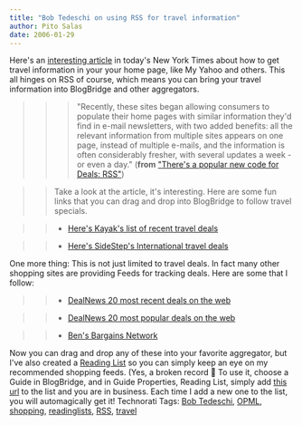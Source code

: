 ```yaml
---
title: "Bob Tedeschi on using RSS for travel information"
author: Pito Salas
date: 2006-01-29
---
```




Here's an [interesting
article](<http://www.nytimes.com/2006/01/29/travel/29prac.html?ei=5088&en=ccb135d1ead1e480&ex=1296190800&adxnnl=1&partner=rssnyt&emc=rss&adxnnlx=1138540124-7iEb+OfxwPPWunCmchZ5ng>)
in today's New York Times about how to get travel information in your your
home page, like My Yahoo and others. This all hinges on RSS of course, which
means you can bring your travel information into BlogBridge and other
aggregators.

>>

>>> "Recently, these sites began allowing consumers to populate their home
pages with similar information they'd find in e-mail newsletters, with two
added benefits: all the relevant information from multiple sites appears on
one page, instead of multiple e-mails, and the information is often
considerably fresher, with several updates a week - or even a day." (**from**
["There's a popular new code for Deals:
RSS"](<http://www.nytimes.com/2006/01/29/travel/29prac.html?ei=5088&en=ccb135d1ead1e480&ex=1296190800&adxnnl=1&partner=rssnyt&emc=rss&adxnnlx=1138540124-7iEb+OfxwPPWunCmchZ5ng>))

>>

>> Take a look at the article, it's interesting.  Here are some fun links that
you can drag and drop into BlogBridge to follow travel specials.

>>

>>   * [Here's Kayak's list of recent travel
deals](<http://www.kayak.com/h/rss/deals>)

>>   * [Here's SideStep's International travel
deals](<http://www.sidestep.com/rssfeeds/travelfinds_flights_international.xml>)

>>

One more thing: This is not just limited to travel deals. In fact many other
shopping sites are providing Feeds for tracking deals. Here are some that I
follow:

>>

>>   * [DealNews 20 most recent deals on the
web](<http://content.dealnews.com/dealnews/rss/last-twenty.xml>)

>>   * [DealNews 20 most popular deals on the
web](<http://content.dealnews.com/dealnews/rss/popular.xml>)

>>   * [Ben's Bargains Network](<http://bensbargains.net/rss.xml>)

>>

Now you can drag and drop any of these into your favorite aggregator, but I've
also created a [Reading
List](<http://www.blogbridge.com/rl/291/Pito%27s+Shipping+List.opml>) so you
can simply keep an eye on my recommended shopping feeds. (Yes, a broken record
🙂 To use it, choose a Guide in BlogBridge, and in Guide Properties, Reading
List, simply add [this
url](<http://www.blogbridge.com/rl/291/Pito%27s+Shipping+List.opml>) to the
list and you are in business. Each time I add a new one to the list, you will
automagically get it!  Technorati Tags: [Bob
Tedeschi](<http://www.technorati.com/tag/Bob Tedeschi>),
[OPML](<http://www.technorati.com/tag/OPML>),
[shopping](<http://www.technorati.com/tag/shopping>),
[readinglists](<http://www.technorati.com/tag/readinglists>),
[RSS](<http://www.technorati.com/tag/RSS>),
[travel](<http://www.technorati.com/tag/travel>)


